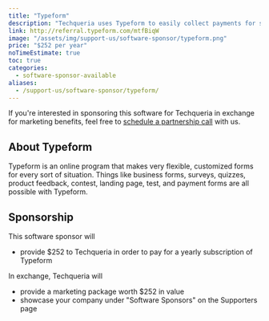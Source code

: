 ```yaml
---
title: "Typeform"
description: "Techqueria uses Typeform to easily collect payments for small transactions and also capture form submissions outside of the website."
link: http://referral.typeform.com/mtfBiqW
image: "/assets/img/support-us/software-sponsor/typeform.png"
price: "$252 per year"
noTimeEstimate: true
toc: true
categories:
  - software-sponsor-available
aliases:
  - /support-us/software-sponsor/typeform/
---
```


If you're interested in sponsoring this software for Techqueria in exchange for marketing benefits, feel free to [schedule a partnership call](https://calendly.com/techqueria/hello/?source=website) with us.

## About Typeform

Typeform is an online program that makes very flexible, customized forms for every sort of situation. Things like business forms, surveys, quizzes, product feedback, contest, landing page, test, and payment forms are all possible with Typeform.

## Sponsorship

This software sponsor will

- provide $252 to Techqueria in order to pay for a yearly subscription of Typeform

In exchange, Techqueria will

- provide a marketing package worth $252 in value
- showcase your company under "Software Sponsors" on the Supporters page
